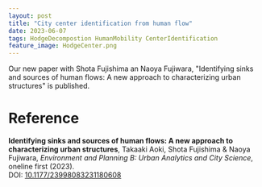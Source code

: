 ```yaml
---
layout: post
title: "City center identification from human flow"
date: 2023-06-07
tags: HodgeDecompostion HumanMobility CenterIdentification
feature_image: HodgeCenter.png
---
```


Our new paper with Shota Fujishima an Naoya Fujiwara, "Identifying sinks and sources of human flows: A new approach to characterizing urban structures" is published.

# Reference

<strong>Identifying sinks and sources of human flows: A new approach to characterizing urban structures</strong>, <span id='me'>Takaaki Aoki</span>, Shota Fujishima &amp; Naoya Fujiwara, <em>Environment and Planning B: Urban Analytics and City Science</em>, oneline first (2023).<br>
DOI: [10.1177/23998083231180608](https://doi.org/10.1177/23998083231180608)

